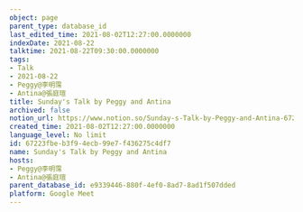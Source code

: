 ```yaml
---
object: page
parent_type: database_id
last_edited_time: 2021-08-02T12:27:00.0000000
indexDate: 2021-08-22
talktime: 2021-08-22T09:30:00.0000000
tags:
- Talk
- 2021-08-22
- Peggy@李明霈
- Antina@張庭瑄
title: Sunday's Talk by Peggy and Antina
archived: false
notion_url: https://www.notion.so/Sunday-s-Talk-by-Peggy-and-Antina-67223fbeb3f94ecb99e7f436275c4df7
created_time: 2021-08-02T12:27:00.0000000
language_level: No limit
id: 67223fbe-b3f9-4ecb-99e7-f436275c4df7
name: Sunday's Talk by Peggy and Antina
hosts:
- Peggy@李明霈
- Antina@張庭瑄
parent_database_id: e9339446-880f-4ef0-8ad7-8ad1f507dded
platform: Google Meet
---
```







